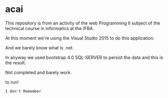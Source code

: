 # acai
This repository is from an activity of the web Programming II subject of the technical course in informatics at the IFBA.

At this moment we're using the Visual Studio 2015 to do this application.

And we barely know what is .net.

In anyway we used bootstrap 4.0 SQL-SERVER to persist the data and this is the result.

Not completed and barely work.

to run!

```c#
I don't Remember
```

